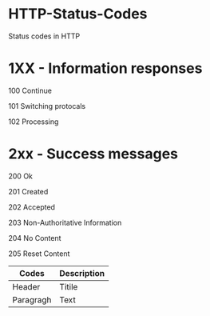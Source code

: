 # HTTP-Status-Codes
Status codes in HTTP

# 1XX - Information responses

100  Continue

101  Switching protocals

102  Processing

# 2xx - Success messages

200 Ok

201 Created

202 Accepted

203 Non-Authoritative Information

204 No Content

205 Reset Content

| Codes | Description |
| ---------------- | -------------------- |
| Header | Titile | 
| Paragragh | Text |



